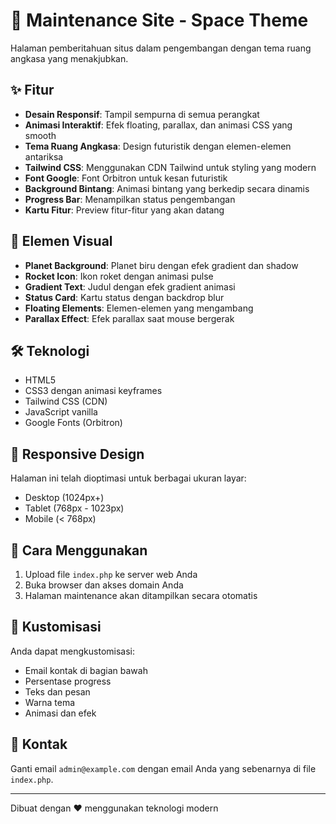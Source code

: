 # 🚀 Maintenance Site - Space Theme

Halaman pemberitahuan situs dalam pengembangan dengan tema ruang angkasa yang menakjubkan.

## ✨ Fitur

- **Desain Responsif**: Tampil sempurna di semua perangkat
- **Animasi Interaktif**: Efek floating, parallax, dan animasi CSS yang smooth
- **Tema Ruang Angkasa**: Design futuristik dengan elemen-elemen antariksa
- **Tailwind CSS**: Menggunakan CDN Tailwind untuk styling yang modern
- **Font Google**: Font Orbitron untuk kesan futuristik
- **Background Bintang**: Animasi bintang yang berkedip secara dinamis
- **Progress Bar**: Menampilkan status pengembangan
- **Kartu Fitur**: Preview fitur-fitur yang akan datang

## 🎨 Elemen Visual

- **Planet Background**: Planet biru dengan efek gradient dan shadow
- **Rocket Icon**: Ikon roket dengan animasi pulse
- **Gradient Text**: Judul dengan efek gradient animasi
- **Status Card**: Kartu status dengan backdrop blur
- **Floating Elements**: Elemen-elemen yang mengambang
- **Parallax Effect**: Efek parallax saat mouse bergerak

## 🛠️ Teknologi

- HTML5
- CSS3 dengan animasi keyframes
- Tailwind CSS (CDN)
- JavaScript vanilla
- Google Fonts (Orbitron)

## 📱 Responsive Design

Halaman ini telah dioptimasi untuk berbagai ukuran layar:
- Desktop (1024px+)
- Tablet (768px - 1023px)
- Mobile (< 768px)

## 🚀 Cara Menggunakan

1. Upload file `index.php` ke server web Anda
2. Buka browser dan akses domain Anda
3. Halaman maintenance akan ditampilkan secara otomatis

## 🎯 Kustomisasi

Anda dapat mengkustomisasi:
- Email kontak di bagian bawah
- Persentase progress
- Teks dan pesan
- Warna tema
- Animasi dan efek

## 📧 Kontak

Ganti email `admin@example.com` dengan email Anda yang sebenarnya di file `index.php`.

---

Dibuat dengan ❤️ menggunakan teknologi modern